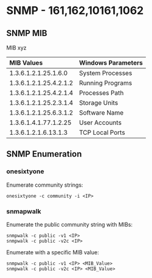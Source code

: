 # SNMP - 161,162,10161,1062

## SNMP MIB

MIB xyz

| MIB Values | Windows Parameters |
| :--- | :--- |
| 1.3.6.1.2.1.25.1.6.0 | System Processes |
| 1.3.6.1.2.1.25.4.2.1.2 | Running Programs |
| 1.3.6.1.2.1.25.4.2.1.4 | Processes Path |
| 1.3.6.1.2.1.25.2.3.1.4 | Storage Units |
| 1.3.6.1.2.1.25.6.3.1.2 | Software Name |
| 1.3.6.1.4.1.77.1.2.25 | User Accounts |
| 1.3.6.1.2.1.6.13.1.3 | TCP Local Ports |

## SNMP Enumeration

### onesixtyone

Enumerate community strings:

```text
onesixtyone -c community -i <IP>
```

### snmapwalk

Enumerate the public community string with MIBs:

```text
snmpwalk -c public -v1 <IP>
snmpwalk -c public -v2c <IP>
```

Enumerate with a specific MIB value:

```text
snmpwalk -c public -v1 <IP> <MIB_Value>
snmpwalk -c public -v2c <IP> <MIB_Value>
```

